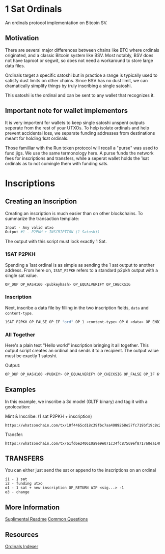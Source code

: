# 1 Sat Ordinals

An ordinals protocol implementation on Bitcoin SV.

## Motivation

There are several major differences between chains like BTC where ordinals originated, and a classic Bitcoin system like BSV. Most notably, BSV does not have taproot or segwit, so does not need a workaround to store large data files.

Ordinals target a specific satoshi but in practice a range is typically used to satisfy dust limits on other chains. Since BSV has no dust limit, we can dramatically simplify things by truly inscribing a single satoshi.

This satoshi is the ordinal and can be sent to any wallet that recognizes it.

## Important note for wallet implementors

It is very importent for wallets to keep single satoshi unspent outputs seperate from the rest of your UTXOs. To help isolate ordinals and help prevent accidental loss, we separate funding addresses from destinations meant for holding 1sat ordinals.

Those familliar with the Run token protocol will recall a "purse" was used to fund jigs. We use the same termonology here. A purse funds the network fees for inscriptions and transfers, while a seperat wallet holds the 1sat ordinals as to not comingle them with funding sats.

# Inscriptions

## Creating an Inscription

Creating an inscription is much easier than on other blockchains. To summarize the transaction template:

```bash
Input - Any valid utxo
Output #1 - P2PKH + INSCRIPTION (1 Satoshi)
```

The output with this script must lock exactly 1 Sat.

### 1SAT P2PKH

Spending a 1sat ordinal is as simple as sending the 1 sat output to another address. From here on, `1SAT_P2PKH` refers to a standard p2pkh output with a single sat value.

```bash
OP_DUP OP_HASH160 <pubkeyhash> OP_EQUALVERIFY OP_CHECKSIG
```

### Inscription

Next, inscribe a data file by filling in the two inscription fields, `data` and `content-type`.

```bash
1SAT_P2PKH OP_FALSE OP_IF "ord" OP_1 <content-type> OP_0 <data> OP_ENDIF
```

### All Together

Here's a plain text "Hello world" inscription bringing it all together. This output script creates an ordinal and sends it to a recipient. The output value must be exactly 1 satoshi.

Output:

```bash
OP_DUP OP_HASH160 <PUBKEY> OP_EQUALVERIFY OP_CHECKSIG OP_FALSE OP_IF 6f7264 OP_1 <content-type> OP_0 <INSCRIPTION_DATA> OP_ENDIF
```

## Examples

In this example, we inscribe a 3d model (GLTF binary) and tag it with a geolocation:

Mint & Inscribe: (1 sat P2PKH + inscription)

```
https://whatsonchain.com/tx/10f4465cd18c39fbc7aa4089268e57fc719bf19c8c24f2e09156f4a89a2809d6
```

Transfer:

```
https://whatsonchain.com/tx/61fd6e240610a9e9e071c34fc87569ef871760ea1492fe1225d668de4d76407e
```

## TRANSFERS

You can either just send the sat or append to the inscriptions on an ordinal

```
i1 - 1 sat
i2 - funding utxo
o1 - 1 sat + new inscription OP_RETURN AIP <sig...> -1
o3 - change
```

## More Information

[Suplimental Readme](https://github.com/bitcoinschema/1sat-ordinals/blob/main/SUPPLIMENTAL.md)
[Common Questions](https://github.com/bitcoinschema/1sat-ordinals/blob/main/FAQ.md)

## Resources

[Ordinals Indexer](https://github.com/shruggr/bsv-ord-indexer)
